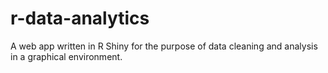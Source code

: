 # r-data-analytics
A web app written in R Shiny for the purpose of data cleaning and analysis in a graphical environment.
